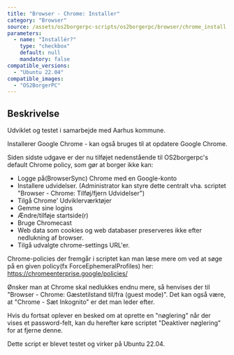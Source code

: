 ```yaml
---
title: "Browser - Chrome: Installer"
category: "Browser"
source: /assets/os2borgerpc-scripts/os2borgerpc/browser/chrome_install.sh
parameters:
  - name: "Installér?"
    type: "checkbox"
    default: null
    mandatory: false
compatible_versions:
  - "Ubuntu 22.04"
compatible_images:
  - "OS2BorgerPC"
---
```


## Beskrivelse
Udviklet og testet i samarbejde med Aarhus kommune.

Installerer Google Chrome - kan også bruges til at opdatere Google Chrome.

Siden sidste udgave er der nu tilføjet nedenstående til OS2borgerpc's default Chrome policy, som gør at borger ikke kan:

- Logge på(BrowserSync) Chrome med en Google-konto
- Installere udvidelser. (Administrator kan styre dette centralt vha. scriptet "Browser - Chrome: Tilføj/fjern Udvidelser")
- Tilgå Chrome' Udviklerværktøjer
- Gemme sine logins
- Ændre/tilføje startside(r)
- Bruge Chromecast
- Web data som cookies og web databaser preserveres ikke efter nedlukning af browser.
- Tilgå udvalgte chrome-settings URL'er. 

Chrome-policies der fremgår i scriptet kan man læse mere om ved at søge på en given policy(fx ForceEphemeralProfiles) her: https://chromeenterprise.google/policies/ 

Ønsker man at Chrome skal nedlukkes endnu mere, så henvises der til "Browser - Chrome: Gæstetilstand til/fra (guest mode)".
Det kan også være, at "Chrome - Sæt Inkognito" er det man leder efter.

Hvis du fortsat oplever en besked om at oprette en "nøglering" når der vises et password-felt, kan du herefter køre scriptet "Deaktiver nøglering" for at fjerne denne.

Dette script er blevet testet og virker på Ubuntu 22.04.